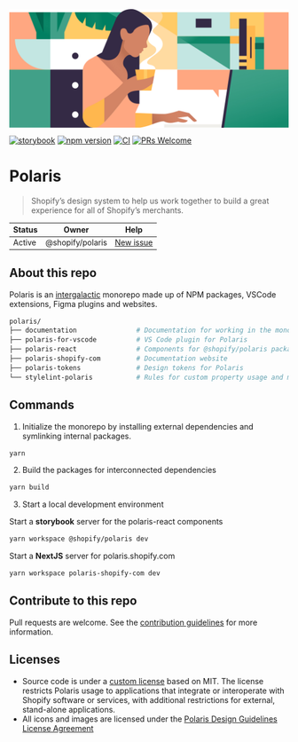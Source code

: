 <img src="https://github.com/Shopify/polaris/blob/9659e7c89332c1d41f91d5bc1ff5c7d2c86e9b0e/documentation/readme.jpg?raw=true" alt="" align="center" />

[![storybook](https://shields.io/badge/storybook-white?logo=storybook&style=flat)](https://storybook.polaris.shopify.com) [![npm version](https://img.shields.io/npm/v/@shopify/polaris.svg?label=@shopify/polaris)](https://www.npmjs.com/package/@shopify/polaris) [![CI](https://github.com/shopify/polaris/workflows/CI/badge.svg)](https://github.com/Shopify/polaris/actions?query=branch%3Amain) [![PRs Welcome](https://img.shields.io/badge/PRs-welcome-brightgreen.svg)](https://github.com/Shopify/polaris/blob/main/.github/CONTRIBUTING.md#your-first-pull-request)

# Polaris

> Shopify’s design system to help us work together to build a great experience for all of Shopify’s merchants.

| Status | Owner            | Help                                                       |
| ------ | ---------------- | ---------------------------------------------------------- |
| Active | @shopify/polaris | [New issue](https://github.com/Shopify/polaris/issues/new) |

## About this repo

Polaris is an [intergalactic](https://www.youtube.com/watch?v=qORYO0atB6g) monorepo made up of NPM packages, VSCode extensions, Figma plugins and websites.

```sh
polaris/
├── documentation               # Documentation for working in the monorepo
├── polaris-for-vscode          # VS Code plugin for Polaris
├── polaris-react               # Components for @shopify/polaris package
├── polaris-shopify-com         # Documentation website
├── polaris-tokens              # Design tokens for Polaris
└── stylelint-polaris           # Rules for custom property usage and mainline coverage
```

## Commands

1. Initialize the monorepo by installing external dependencies and symlinking internal packages.

```sh
yarn
```

2. Build the packages for interconnected dependencies

```sh
yarn build
```

3. Start a local development environment

Start a **storybook** server for the polaris-react components

```sh
yarn workspace @shopify/polaris dev
```

Start a **NextJS** server for polaris.shopify.com

```sh
yarn workspace polaris-shopify-com dev
```

## Contribute to this repo

Pull requests are welcome. See the [contribution guidelines](https://github.com/Shopify/polaris/blob/main/.github/CONTRIBUTING.md) for more information.

## Licenses

- Source code is under a [custom license](https://github.com/Shopify/polaris/blob/main/LICENSE.md) based on MIT. The license restricts Polaris usage to applications that integrate or interoperate with Shopify software or services, with additional restrictions for external, stand-alone applications.
- All icons and images are licensed under the [Polaris Design Guidelines License Agreement](https://polaris.shopify.com/legal/license)
